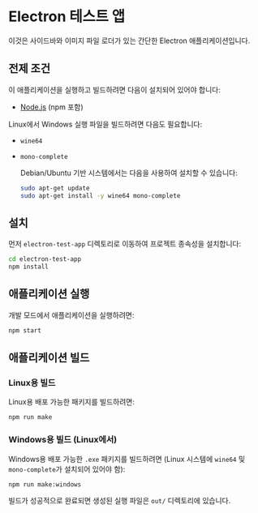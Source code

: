 # Electron 테스트 앱

이것은 사이드바와 이미지 파일 로더가 있는 간단한 Electron 애플리케이션입니다.

## 전제 조건

이 애플리케이션을 실행하고 빌드하려면 다음이 설치되어 있어야 합니다:

*   [Node.js](https://nodejs.org/) (npm 포함)

Linux에서 Windows 실행 파일을 빌드하려면 다음도 필요합니다:

*   `wine64`
*   `mono-complete`

    Debian/Ubuntu 기반 시스템에서는 다음을 사용하여 설치할 수 있습니다:
    ```bash
    sudo apt-get update
    sudo apt-get install -y wine64 mono-complete
    ```

## 설치

먼저 `electron-test-app` 디렉토리로 이동하여 프로젝트 종속성을 설치합니다:

```bash
cd electron-test-app
npm install
```

## 애플리케이션 실행

개발 모드에서 애플리케이션을 실행하려면:

```bash
npm start
```

## 애플리케이션 빌드

### Linux용 빌드

Linux용 배포 가능한 패키지를 빌드하려면:

```bash
npm run make
```

### Windows용 빌드 (Linux에서)

Windows용 배포 가능한 `.exe` 패키지를 빌드하려면 (Linux 시스템에 `wine64` 및 `mono-complete`가 설치되어 있어야 함):

```bash
npm run make:windows
```

빌드가 성공적으로 완료되면 생성된 실행 파일은 `out/` 디렉토리에 있습니다.
